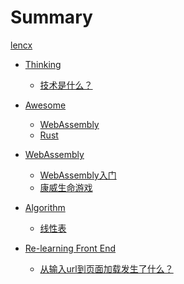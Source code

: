 # Summary

[lencx](./README.md)

* [Thinking](./thinking/toc.md)
  * [技术是什么？](./thinking/what_is_the_tech.md)

* [Awesome](./awesome/toc.md)
  * [WebAssembly](./awesome/wasm.md)
  * [Rust](./awesome/rust.md)
  <!-- * [Tech](./awesome/tech.md) -->

<!-- * [Rust](./rust/toc.md) -->

<!-- * [Math](./math/toc.md)
  * [测试](./math/chapter_1.md) -->

* [WebAssembly](./wasm/toc.md)
  * [WebAssembly入门](./wasm/rust_wasm_frontend.md)
  * [康威生命游戏](./wasm/game_of_life.md)

* [Algorithm](./algorithm/toc.md)
  * [线性表](./algorithm/linear_list.md)

* [Re-learning Front End](./fe/toc.md)
  * [从输入url到页面加载发生了什么？](./fe/what_happens_when.md)

<!-- * [Flutter](./flutter/toc.md)
  * [快速开始](./flutter/get_start.md) -->
